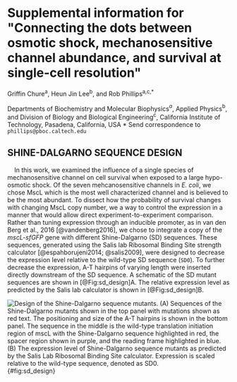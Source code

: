 # **Supplemental information for "Connecting the dots between osmotic shock, mechanosensitive channel abundance, and survival at single-cell resolution"**

Griffin Chure$^\text{a}$, Heun Jin Lee$^\text{b}$, and Rob Phillips$^\text{a,c,*}$

Departments of Biochemistry and Molecular Biophysics$^a$, Applied Physics$^\text{b}$, and Division of Biology and Biological Engineering$^\text{c}$, California Institute of Technology, Pasadena, California, USA
\* Send correspondence to `phillips@pboc.caltech.edu`


## SHINE-DALGARNO SEQUENCE DESIGN

&nbsp;&nbsp;&nbsp;&nbsp;In this work, we examined the influence of a single species of mechanosensitive channel on cell survival when exposed to a large hypo-osmotic shock. Of the seven mehcanosensitive channels in *E. coli*, we chose MscL which is the most well characterized channel and is believed to be the most abundant. To dissect how the probability of survival changes with changing MscL copy number, we a way to control the expression in a manner that would allow direct experiment-to-experiment comparison. Rather than tuning expression through an inducible promoter, as in van den Berg et al., 2016 [@vandenberg2016], we chose to integrate a copy of the *mscL-sfGFP* gene with different Shine-Dalgarno (SD) sequences. These sequences, generated using the  Salis lab Ribosomal Binding Site strength calculator [@espahborujeni2014; @salis2009], were designed to decrease the expression level relative to the wild-type SD sequence (`SD0`). To further decrease the expression, A-T hairpins of varying length were inserted directly downstream of the SD sequence. A schematic of the SD mutant sequences are shown in [@Fig:sd_design]A. The relative expression level as predicted by the Salis lab calculator is shown in [@Fig:sd_design]B.

![**Design of the Shine-Dalgarno sequence mutants.** (A) Sequences of the Shine-Dalgarno mutants shown in the top panel with mutations shown as red text. The positioning and size of the A-T hairpins is shown in the bottom panel. The sequence in the middle is the wild-type translation initiation region of *mscL* with the Shine-Dalgarno sequence highlighted in red, the spacer region shown in purple, and the reading frame highlighted in blue. (B) The  expression level of Shine-Dalgarno sequence mutants as predicted by the Salis Lab Ribosomal Binding Site calculator. Expression is scaled relative to the wild-type sequence, denoted as `SD0`.](../figs/figSX6.png){#fig:sd_design}